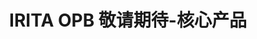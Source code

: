 ---
{
    layout: Layout,
    isIritaOpbExtension: true,
    title: IRITA OPB 敬请期待-核心产品,
    inland: {

    },
    international: {
        
    }
}
---